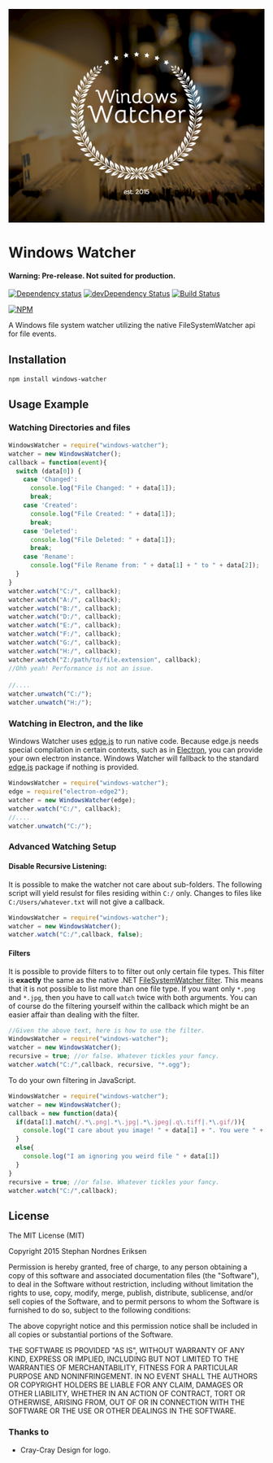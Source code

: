 ![WindowsWatcher](/WindowsWatcher.png?raw=true)

# Windows Watcher

#### Warning: Pre-release. Not suited for production.

[![Dependency status](https://img.shields.io/david/stephan-nordnes-eriksen/windows-watcher.svg?style=flat)](https://david-dm.org/stephan-nordnes-eriksen/windows-watcher)
[![devDependency Status](https://img.shields.io/david/dev/stephan-nordnes-eriksen/windows-watcher.svg?style=flat)](https://david-dm.org/stephan-nordnes-eriksen/windows-watcher#info=devDependencies)
[![Build Status](https://img.shields.io/travis/stephan-nordnes-eriksen/windows-watcher.svg?style=flat&branch=master)](https://travis-ci.org/stephan-nordnes-eriksen/windows-watcher)

[![NPM](https://nodei.co/npm/windows-watcher.svg?style=flat)](https://npmjs.org/package/windows-watcher)

A Windows file system watcher utilizing the native FileSystemWatcher api for file events.

## Installation

    npm install windows-watcher

## Usage Example

### Watching Directories and files

```javascript
WindowsWatcher = require("windows-watcher");
watcher = new WindowsWatcher();
callback = function(event){
  switch (data[0]) {
    case 'Changed':
      console.log("File Changed: " + data[1]);
      break;
    case 'Created':
      console.log("File Created: " + data[1]);
      break;
    case 'Deleted':
      console.log("File Deleted: " + data[1]);
      break;
    case 'Rename':
      console.log("File Rename from: " + data[1] + " to " + data[2]);
  }
}
watcher.watch("C:/", callback);
watcher.watch("A:/", callback);
watcher.watch("B:/", callback);
watcher.watch("D:/", callback);
watcher.watch("E:/", callback);
watcher.watch("F:/", callback);
watcher.watch("G:/", callback);
watcher.watch("H:/", callback);
watcher.watch("Z:/path/to/file.extension", callback);
//Ohh yeah! Performance is not an issue.

//....
watcher.unwatch("C:/");
watcher.unwatch("H:/");

```


### Watching in Electron, and the like
Windows Watcher uses [edge.js](http://tjanczuk.github.io/edge/) to run native code. Because edge.js needs special compilation in certain contexts, such as in [Electron](http://electron.atom.io/), you can provide your own electron instance. Windows Watcher will fallback to the standard [edge.js](http://tjanczuk.github.io/edge/) package if nothing is provided.

```javascript
WindowsWatcher = require("windows-watcher");
edge = require("electron-edge2");
watcher = new WindowsWatcher(edge);
watcher.watch("C:/", callback);
//....
watcher.unwatch("C:/");
```


### Advanced Watching Setup

#### Disable Recursive Listening:
It is possible to make the watcher not care about sub-folders. The following script will yield resulst for files residing within `C:/` only. Changes to files like `C:/Users/whatever.txt` will not give a callback.

```javascript
WindowsWatcher = require("windows-watcher");
watcher = new WindowsWatcher();
watcher.watch("C:/",callback, false);

```

#### Filters
It is possible to provide filters to to filter out only certain file types. This filter is **exactly** the same as the native .NET [FileSystemWatcher filter](https://msdn.microsoft.com/en-us/library/system.io.filesystemwatcher.filter.aspx?cs-save-lang=1&cs-lang=csharp#code-snippet-1). This means that it is not possible to list more than one file type. If you want only `*.png` and `*.jpg`, then you have to call `watch` twice with both arguments. You can of course do the filtering yourself within the callback which might be an easier affair than dealing with the filter.

```javascript
//Given the above text, here is how to use the filter.
WindowsWatcher = require("windows-watcher");
watcher = new WindowsWatcher();
recursive = true; //or false. Whatever tickles your fancy.
watcher.watch("C:/",callback, recursive, "*.ogg");
```

To do your own filtering in JavaScript.

```javascript
WindowsWatcher = require("windows-watcher");
watcher = new WindowsWatcher();
callback = new function(data){
  if(data[1].match(/.*\.png|.*\.jpg|.*\.jpeg|.q\.tiff|.*\.gif/)){
    console.log("I care about you image! " + data[1] + ". You were " + data[0]);
  }
  else{
    console.log("I am ignoring you weird file " + data[1])
  }
}
recursive = true; //or false. Whatever tickles your fancy.
watcher.watch("C:/",callback);
```

## License

The MIT License (MIT)

Copyright 2015 Stephan Nordnes Eriksen

Permission is hereby granted, free of charge, to any person obtaining a copy
of this software and associated documentation files (the "Software"), to deal
in the Software without restriction, including without limitation the rights
to use, copy, modify, merge, publish, distribute, sublicense, and/or sell
copies of the Software, and to permit persons to whom the Software is
furnished to do so, subject to the following conditions:

The above copyright notice and this permission notice shall be included in
all copies or substantial portions of the Software.

THE SOFTWARE IS PROVIDED "AS IS", WITHOUT WARRANTY OF ANY KIND, EXPRESS OR
IMPLIED, INCLUDING BUT NOT LIMITED TO THE WARRANTIES OF MERCHANTABILITY,
FITNESS FOR A PARTICULAR PURPOSE AND NONINFRINGEMENT. IN NO EVENT SHALL THE
AUTHORS OR COPYRIGHT HOLDERS BE LIABLE FOR ANY CLAIM, DAMAGES OR OTHER
LIABILITY, WHETHER IN AN ACTION OF CONTRACT, TORT OR OTHERWISE, ARISING FROM,
OUT OF OR IN CONNECTION WITH THE SOFTWARE OR THE USE OR OTHER DEALINGS IN
THE SOFTWARE.


### Thanks to
 - Cray-Cray Design for logo.
